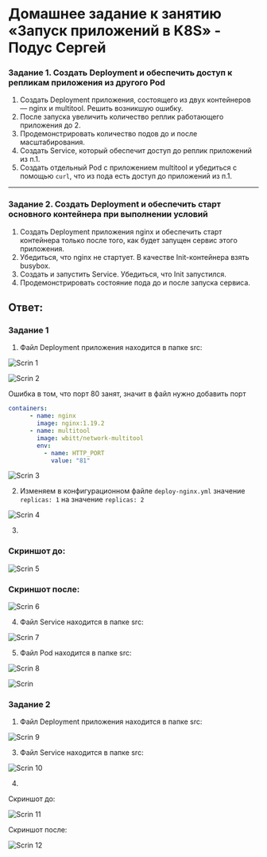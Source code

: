 # Домашнее задание к занятию «Запуск приложений в K8S» - Подус Сергей

### Задание 1. Создать Deployment и обеспечить доступ к репликам приложения из другого Pod

1. Создать Deployment приложения, состоящего из двух контейнеров — nginx и multitool. Решить возникшую ошибку.
2. После запуска увеличить количество реплик работающего приложения до 2.
3. Продемонстрировать количество подов до и после масштабирования.
4. Создать Service, который обеспечит доступ до реплик приложений из п.1.
5. Создать отдельный Pod с приложением multitool и убедиться с помощью `curl`, что из пода есть доступ до приложений из п.1.

------

### Задание 2. Создать Deployment и обеспечить старт основного контейнера при выполнении условий

1. Создать Deployment приложения nginx и обеспечить старт контейнера только после того, как будет запущен сервис этого приложения.
2. Убедиться, что nginx не стартует. В качестве Init-контейнера взять busybox.
3. Создать и запустить Service. Убедиться, что Init запустился.
4. Продемонстрировать состояние пода до и после запуска сервиса.


## Ответ:

### Задание 1 

1. Файл Deployment приложения находится в папке src: 

![Scrin 1](https://github.com/Wanderwille/scrinshot/blob/scrin2/kube3/zad1.png)

![Scrin 2](https://github.com/Wanderwille/scrinshot/blob/scrin2/kube3/zad1-2.png)

Ошибка в том, что порт 80 занят, значит в файл нужно добавить порт

```yaml
containers:
      - name: nginx
        image: nginx:1.19.2
      - name: multitool
        image: wbitt/network-multitool 
        env:
          - name: HTTP_PORT
            value: "81"
```
![Scrin 3](https://github.com/Wanderwille/scrinshot/blob/scrin2/kube3/zad1-3.png)


2. Изменяем в конфигурационном файле ```deploy-nginx.yml``` значение ```replicas: 1``` на значение ```replicas: 2``` 

![Scrin 4](https://github.com/Wanderwille/scrinshot/blob/scrin2/kube3/zad1-4.png)

3. 

### Скриншот до:

![Scrin 5](https://github.com/Wanderwille/scrinshot/blob/scrin2/kube3/zad1.png)

### Скриншот после:

![Scrin 6](https://github.com/Wanderwille/scrinshot/blob/scrin2/kube3/zad1-4.png)

4. Файл Service находится в папке src:

![Scrin 7](https://github.com/Wanderwille/scrinshot/blob/scrin2/kube3/zad1-5.png)

5. Файл Pod находится в папке src:

![Scrin 8](https://github.com/Wanderwille/scrinshot/blob/scrin2/kube3/zad1-6.png)

![Scrin ](https://github.com/Wanderwille/scrinshot/blob/scrin2/kube3/zad1-7.png)

### Задание 2 

1. Файл Deployment приложения находится в папке src: 

![Scrin 9](https://github.com/Wanderwille/scrinshot/blob/scrin2/kube3/zad2.png)

3. Файл Service находится в папке src:

![Scrin 10](https://github.com/Wanderwille/scrinshot/blob/scrin2/kube3/zad2-1.png)

4. 

Скриншот до:

![Scrin 11](https://github.com/Wanderwille/scrinshot/blob/scrin2/kube3/zad2.png)

Скриншот после:

![Scrin 12](https://github.com/Wanderwille/scrinshot/blob/scrin2/kube3/zad2-1.png)



